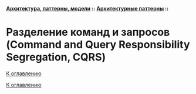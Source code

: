 **[Архитектура, паттерны, модели](../../README.md#patterns) ::** 
**[Архитектурные паттерны](../../README.md#patterns-architectural) ::**
# Разделение команд и запросов (Command and Query Responsibility Segregation, CQRS)

<!--

-->

[К оглавлению](../../README.md#patterns-architectural)



[К оглавлению](../../README.md#patterns-architectural)
